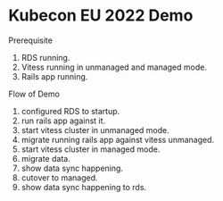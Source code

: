 # Kubecon EU 2022 Demo

Prerequisite

1. RDS running.
2. Vitess running in unmanaged and managed mode.
3. Rails app running.


Flow of Demo
1. configured RDS to startup.
2. run rails app against it.
3. start vitess cluster in unmanaged mode.
4. migrate running rails app against vitess unmanaged.
5. start vitess cluster in managed mode.
6. migrate data.
7. show data sync happening.
8. cutover to managed.
9. show data sync happening to rds.

 
